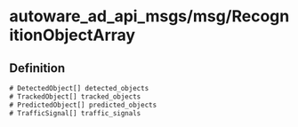 # autoware_ad_api_msgs/msg/RecognitionObjectArray

## Definition

```txt
# DetectedObject[] detected_objects
# TrackedObject[] tracked_objects
# PredictedObject[] predicted_objects
# TrafficSignal[] traffic_signals
```
